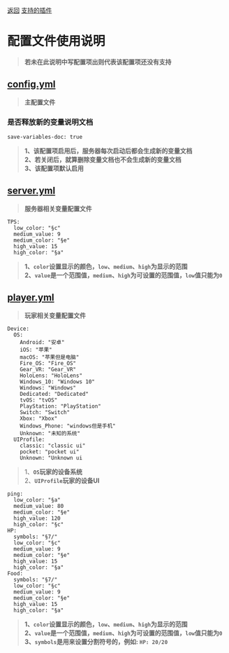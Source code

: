 [返回](../README.md) [支持的插件](./SupportPluginsVariables.md)
# **配置文件使用说明**
> **若未在此说明中写配置项出则代表该配置项还没有支持**
## **[config.yml](../src/main/resources/config.yml)**
> **主配置文件**
### **是否释放新的变量说明文档**
```
save-variables-doc: true
```
> **1、该配置项启用后，服务器每次启动后都会生成新的变量文档**  
> **2、若关闭后，就算删除变量文档也不会生成新的变量文档**  
> **3、该配置项默认启用**
## **[server.yml](../src/main/resources/server.yml)**
> **服务器相关变量配置文件**
```
TPS:
  low_color: "§c"
  medium_value: 9
  medium_color: "§e"
  high_value: 15
  high_color: "§a"
```
> **1、```color```设置显示的颜色，```low```、```medium```、```high```为显示的范围**  
> **2、```value```是一个范围值，```medium```、```high```为可设置的范围值，```low```值只能为```0```**
## **[player.yml](../src/main/resources/player.yml)**
> **玩家相关变量配置文件**
```
Device:
  OS:
    Android: "安卓"
    iOS: "苹果"
    macOS: "苹果但是电脑"
    Fire_OS: "Fire_OS"
    Gear_VR: "Gear_VR"
    HoloLens: "HoloLens"
    Windows_10: "Windows 10"
    Windows: "Windows"
    Dedicated: "Dedicated"
    tvOS: "tvOS"
    PlayStation: "PlayStation"
    Switch: "Switch"
    Xbox: "Xbox"
    Windows_Phone: "windows但是手机"
    Unknown: "未知的系统"
  UIProfile:
    classic: "classic ui"
    pocket: "pocket ui"
    Unknown: "Unknown ui
```
> 1、**```OS```玩家的设备系统**  
> 2、**```UIProfile```玩家的设备UI**
```
ping:
  low_color: "§a"
  medium_value: 80
  medium_color: "§e"
  high_value: 120
  high_color: "§c"
HP:
  symbols: "§7/"
  low_color: "§c"
  medium_value: 9
  medium_color: "§e"
  high_value: 15
  high_color: "§a"
Food:
  symbols: "§7/"
  low_color: "§c"
  medium_value: 9 
  medium_color: "§e"
  high_value: 15
  high_color: "§a"
```
> **1、```color```设置显示的颜色，```low```、```medium```、```high```为显示的范围**  
> **2、```value```是一个范围值，```medium```、```high```为可设置的范围值，```low```值只能为```0```**  
> **3、```symbols```是用来设置分割符号的，例如: ```HP: 20/20```**